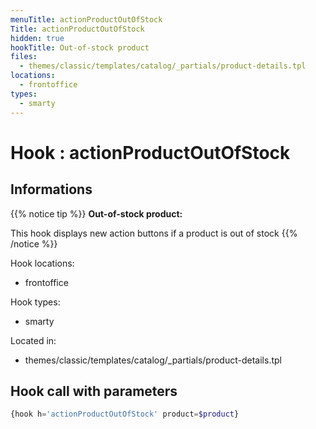 ```yaml
---
menuTitle: actionProductOutOfStock
Title: actionProductOutOfStock
hidden: true
hookTitle: Out-of-stock product
files:
  - themes/classic/templates/catalog/_partials/product-details.tpl
locations:
  - frontoffice
types:
  - smarty
---
```


# Hook : actionProductOutOfStock

## Informations

{{% notice tip %}}
**Out-of-stock product:** 

This hook displays new action buttons if a product is out of stock
{{% /notice %}}

Hook locations: 
  - frontoffice

Hook types: 
  - smarty

Located in: 
  - themes/classic/templates/catalog/_partials/product-details.tpl

## Hook call with parameters

```php
{hook h='actionProductOutOfStock' product=$product}
```